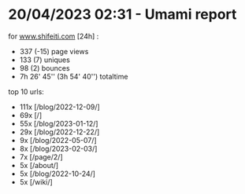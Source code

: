 # 20/04/2023 02:31 - Umami report
for www.shifeiti.com [24h] :

 - 337 (-15) page views
 - 133 (7) uniques
 - 98 (2) bounces
 - 7h 26' 45'' (3h 54' 40'') totaltime


top 10 urls:
 - 111x [/blog/2022-12-09/]
 - 69x [/]
 - 55x [/blog/2023-01-12/]
 - 29x [/blog/2022-12-22/]
 - 9x [/blog/2022-05-07/]
 - 8x [/blog/2023-02-03/]
 - 7x [/page/2/]
 - 5x [/about/]
 - 5x [/blog/2022-10-24/]
 - 5x [/wiki/]


